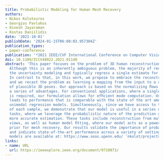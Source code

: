 ```yaml
---
title: Probabilistic Modeling for Human Mesh Recovery
authors:
- Nikos Kolotouros
- Georgios Pavlakos
- Dinesh Jayaraman
- Kostas Daniilidis
date: '2021-10-01'
publishDate: '2024-01-15T06:08:03.957304Z'
publication_types:
- paper-conference
publication: '*2021 IEEE/CVF International Conference on Computer Vision (ICCV)*'
doi: 10.1109/ICCV48922.2021.01140
abstract: 'This paper focuses on the problem of 3D human reconstruction from 2D evidence.
  Although this is an inherently ambiguous problem, the majority of recent works avoid
  the uncertainty modeling and typically regress a single estimate for a given input.
  In contrast to that, in this work, we propose to embrace the reconstruction ambiguity
  and we recast the problem as learning a mapping from the input to a distribution
  of plausible 3D poses. Our approach is based on the normalizing ﬂows model and offers
  a series of advantages. For conventional applications, where a single 3D estimate
  is required, our formulation allows for efﬁcient mode computation. Using the mode
  leads to performance that is comparable with the state of the art among deterministic
  unimodal regression models. Simultaneously, since we have access to the likelihood
  of each sample, we demonstrate that our model is useful in a series of downstream
  tasks, where we leverage the probabilistic nature of the prediction as a tool for
  more accurate estimation. These tasks include reconstruction from multiple uncalibrated
  views, as well as human model ﬁtting, where our model acts as a powerful image-based
  prior for mesh recovery. Our results validate the importance of probabilistic modeling,
  and indicate state-of-the-art performance across a variety of settings. Code and
  models are available at: https://www.seas.upenn.edu/ ˜nkolot/projects/prohmr.'
links:
- name: URL
  url: https://ieeexplore.ieee.org/document/9710873/
---
```


